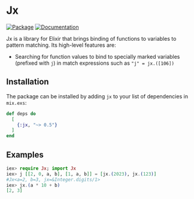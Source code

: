 # Jx

[![Package](https://img.shields.io/badge/-Package-important)](https://hex.pm/packages/jx) [![Documentation](https://img.shields.io/badge/-Documentation-blueviolet)](https://hexdocs.pm/jx)

Jx is a library for Elixir that brings binding of functions to variables to pattern matching. Its high-level features are:

  * Searching for function values to bind to specially marked variables (prefixed with `j`) in match expressions such as `"j" = jx.([106])`

## Installation

The package can be installed by adding `jx` to your list of dependencies in `mix.exs`:

```elixir
def deps do
  [
    {:jx, "~> 0.5"}
  ]
end
```

## Examples

```elixir
iex> require Jx; import Jx
iex> j [[2, 0, a, b], [1, a, b]] = [jx.(2023), jx.(123)]
#Jx<a=2, b=3, jx=&Integer.digits/1>
iex> jx.(a * 10 + b)
[2, 3]
```